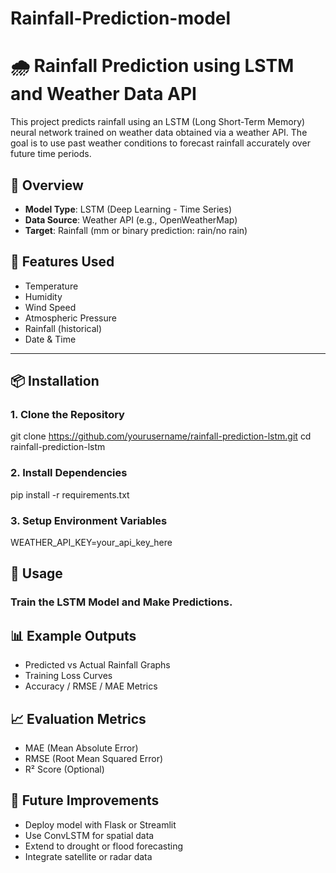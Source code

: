 # Rainfall-Prediction-model
# 🌧️ Rainfall Prediction using LSTM and Weather Data API

This project predicts rainfall using an LSTM (Long Short-Term Memory) neural network trained on weather data obtained via a weather API. The goal is to use past weather conditions to forecast rainfall accurately over future time periods.

## 📌 Overview

- **Model Type**: LSTM (Deep Learning - Time Series)
- **Data Source**: Weather API (e.g., OpenWeatherMap)
- **Target**: Rainfall (mm or binary prediction: rain/no rain)

## 🧰 Features Used

- Temperature
- Humidity
- Wind Speed
- Atmospheric Pressure
- Rainfall (historical)
- Date & Time

---

## 📦 Installation

### 1. Clone the Repository
git clone https://github.com/yourusername/rainfall-prediction-lstm.git
cd rainfall-prediction-lstm

### 2. Install Dependencies
pip install -r requirements.txt

### 3. Setup Environment Variables
WEATHER_API_KEY=your_api_key_here

## 🚀 Usage
### Train the LSTM Model and Make Predictions.

## 📊 Example Outputs
- Predicted vs Actual Rainfall Graphs
- Training Loss Curves
- Accuracy / RMSE / MAE Metrics

## 📈 Evaluation Metrics
- MAE (Mean Absolute Error)
- RMSE (Root Mean Squared Error)
- R² Score (Optional)

## 🔮 Future Improvements
- Deploy model with Flask or Streamlit
- Use ConvLSTM for spatial data
- Extend to drought or flood forecasting
- Integrate satellite or radar data

```bash
